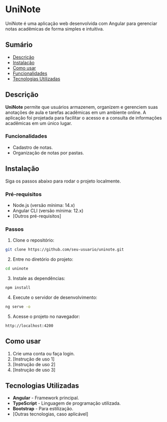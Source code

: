 
# UniNote

UniNote é uma aplicação web desenvolvida com Angular para gerenciar notas acadêmicas de forma simples e intuitiva.

## Sumário

- [Descrição](#descrição)
- [Instalação](#instalação)
- [Como usar](#como-usar)
- [Funcionalidades](#funcionalidades)
- [Tecnologias Utilizadas](#tecnologias-utilizadas)

## Descrição

**UniNote** permite que usuários armazenem, organizem e gerenciem suas anotações de aula e tarefas acadêmicas em um ambiente online. A aplicação foi projetada para facilitar o acesso e a consulta de informações acadêmicas em um único lugar.

### Funcionalidades
- Cadastro de notas.
- Organização de notas por pastas.

## Instalação

Siga os passos abaixo para rodar o projeto localmente.

### Pré-requisitos

- Node.js (versão mínima: 14.x)
- Angular CLI (versão mínima: 12.x)
- [Outros pré-requisitos]

### Passos

1. Clone o repositório:

```bash
git clone https://github.com/seu-usuario/uninote.git
```

2. Entre no diretório do projeto:

```bash
cd uninote
```

3. Instale as dependências:

```bash
npm install
```

4. Execute o servidor de desenvolvimento:

```bash
ng serve -o
```

5. Acesse o projeto no navegador:

```
http://localhost:4200
```

## Como usar

1. Crie uma conta ou faça login.
2. [Instrução de uso 1]
3. [Instrução de uso 2]
4. [Instrução de uso 3]

<!-- Edite esta seção com mais detalhes quando a interface estiver pronta -->

## Tecnologias Utilizadas

- **Angular** - Framework principal.
- **TypeScript** - Linguagem de programação utilizada.
- **Bootstrap** - Para estilização.
- [Outras tecnologias, caso aplicável]
